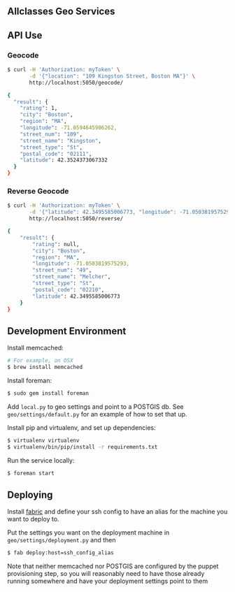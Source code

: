 Allclasses Geo Services
-----------------------

## API Use

### Geocode

```bash
$ curl -H 'Authorization: myToken' \
       -d '{"location": "109 Kingston Street, Boston MA"}' \
       http://localhost:5050/geocode/

{
  "result": {
    "rating": 1,
    "city": "Boston",
    "region": "MA",
    "longitude": -71.0594645986262,
    "street_num": "109",
    "street_name": "Kingston",
    "street_type": "St",
    "postal_code": "02111",
    "latitude": 42.3524373067332
  }
}
```

### Reverse Geocode

```bash
$ curl -H 'Authorization: myToken' \
       -d '{"latitude": 42.3495585006773, "longitude": -71.0503819575293}' \
       http://localhost:5050/reverse/

{
    "result": {
        "rating": null,
        "city": "Boston",
        "region": "MA",
        "longitude": -71.0503819575293,
        "street_num": "49",
        "street_name": "Melcher",
        "street_type": "St",
        "postal_code": "02210",
        "latitude": 42.3495585006773
    }
}
```


## Development Environment

Install memcached:

```bash
# For example, on OSX
$ brew install memcached
```

Install foreman:

```bash
$ sudo gem install foreman
```

Add `local.py` to geo settings and point to a POSTGIS db.  See
`geo/settings/default.py` for an example of how to set that up.

Install pip and virtualenv, and set up dependencies:

```bash
$ virtualenv virtualenv
$ virtualenv/bin/pip/install -r requirements.txt
```

Run the service locally:

```bash
$ foreman start
```


## Deploying

Install [fabric](http://www.fabfile.org/) and define your ssh config to have
an alias for the machine you want to deploy to.

Put the settings you want on the deployment machine in `geo/settings/deployment.py`
and then

```bash
$ fab deploy:host=ssh_config_alias
```

Note that neither memcached nor POSTGIS are configured by the puppet
provisioning step, so you will reasonably need to have those already running
somewhere and have your deployment settings point to them

